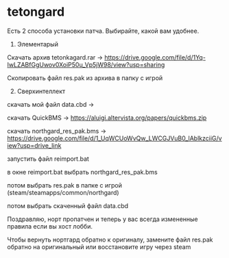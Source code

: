 # tetongard

Есть 2 способа установки патча. Выбирайте, какой вам удобнее.

1) Элементарый

Скачать архив tetonkagard.rar -> https://drive.google.com/file/d/1Yq-IwLZABfGgUwov0XoiP50u_Vp5jW98/view?usp=sharing
   
Скопировать файл res.pak из архива в папку с игрой

2) Сверхинтеллект

скачать мой файл data.cbd -> 

скачать QuickBMS -> https://aluigi.altervista.org/papers/quickbms.zip
   
скачать northgard_res_pak.bms -> https://drive.google.com/file/d/1_UqWCUoWvQw_LWCGJVuB0_lAblkzciiG/view?usp=drive_link

запустить файл reimport.bat

в окне reimport.bat выбрать northgard_res_pak.bms

потом выбрать res.pak в папке с игрой (steam/steamapps/common/northgard)

потом выбрать скаченный файл data.cbd

Поздравляю, норт пропатчен и теперь у вас всегда измененные правила если вы хост лобби.

Чтобы вернуть нортгард обратно к оригиналу, замените файл res.pak обратно на оригинальный или восстановите игру через steam
